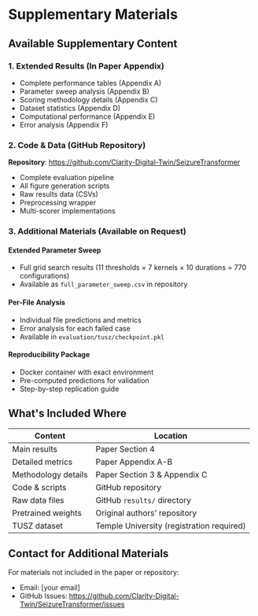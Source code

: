# Supplementary Materials

## Available Supplementary Content

### 1. Extended Results (In Paper Appendix)
- Complete performance tables (Appendix A)
- Parameter sweep analysis (Appendix B)
- Scoring methodology details (Appendix C)
- Dataset statistics (Appendix D)
- Computational performance (Appendix E)
- Error analysis (Appendix F)

### 2. Code & Data (GitHub Repository)
**Repository**: https://github.com/Clarity-Digital-Twin/SeizureTransformer

- Complete evaluation pipeline
- All figure generation scripts
- Raw results data (CSVs)
- Preprocessing wrapper
- Multi-scorer implementations

### 3. Additional Materials (Available on Request)

#### Extended Parameter Sweep
- Full grid search results (11 thresholds × 7 kernels × 10 durations = 770 configurations)
- Available as `full_parameter_sweep.csv` in repository

#### Per-File Analysis
- Individual file predictions and metrics
- Error analysis for each failed case
- Available in `evaluation/tusz/checkpoint.pkl`

#### Reproducibility Package
- Docker container with exact environment
- Pre-computed predictions for validation
- Step-by-step replication guide

## What's Included Where

| Content | Location |
|---------|----------|
| Main results | Paper Section 4 |
| Detailed metrics | Paper Appendix A-B |
| Methodology details | Paper Section 3 & Appendix C |
| Code & scripts | GitHub repository |
| Raw data files | GitHub `results/` directory |
| Pretrained weights | Original authors' repository |
| TUSZ dataset | Temple University (registration required) |

## Contact for Additional Materials

For materials not included in the paper or repository:
- Email: [your email]
- GitHub Issues: https://github.com/Clarity-Digital-Twin/SeizureTransformer/issues